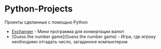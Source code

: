 # Python-Projects
Проекты сделанные с помощью Python

* [Exchanger](Exchanger) - Мини программа для конвертации валют
* [Guess the number game](Guess the number game) - Игра, где игроку необходимо отгадать число, загаданное компьютером
